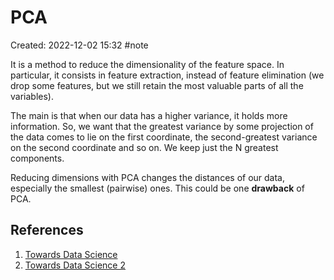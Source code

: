# PCA
Created: 2022-12-02 15:32
#note

It is a method to reduce the dimensionality of the feature space. In particular, it consists in feature extraction, instead of feature elimination (we drop some features, but we still retain the most valuable parts of all the variables).

The main is that when our data has a higher variance, it holds more information. So, we want that the greatest variance by some projection of the data comes to lie on the first coordinate, the second-greatest variance on the second coordinate and so on. We keep just the N greatest components.

Reducing dimensions with PCA changes the distances of our data, especially the smallest (pairwise) ones. This could be one **drawback** of PCA.

## References
1. [Towards Data Science](https://towardsdatascience.com/a-one-stop-shop-for-principal-component-analysis-5582fb7e0a9c)
2. [Towards Data Science 2](https://towardsdatascience.com/principal-component-analysis-pca-explained-visually-with-zero-math-1cbf392b9e7d#:~:text=Principal%20component%20analysis%20(PCA)%20is%20a%20technique%20that%20transforms%20high,and%20third%20principal%20components%2C%20respectively.)